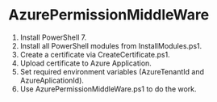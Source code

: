 # AzurePermissionMiddleWare
1. Install PowerShell 7.
2. Install all PowerShell modules from InstallModules.ps1.
3. Create a certificate via CreateCertificate.ps1.
4. Upload certificate to Azure Application.
5. Set required environment variables (AzureTenantId and AzureAplicationId).
6. Use AzurePermissionMiddleWare.ps1 to do the work.
